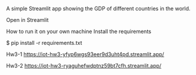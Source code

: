 A simple Streamlit app showing the GDP of different countries in the world.

Open in Streamlit

How to run it on your own machine Install the requirements

$ pip install -r requirements.txt

Hw3-1
https://iot-hw3-yfyp6wgs93eer9d3uht4pd.streamlit.app/

Hw3-2
https://iot-hw3-ryaguhefwdptnz59bt7cfh.streamlit.app/
